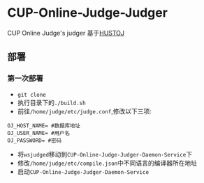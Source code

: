 # CUP-Online-Judge-Judger
CUP Online Judge's judger
基于[HUSTOJ](https://github.com/zhblue/hustoj)

## 部署

### 第一次部署
* `git clone`
* 执行目录下的`./build.sh`
* 前往`/home/judge/etc/judge.conf`,修改以下三项:
```
OJ_HOST_NAME= #数据库地址
OJ_USER_NAME= #用户名
OJ_PASSWORD= #密码
```
* 将`wsjudged`移动到`CUP-Online-Judge-Judger-Daemon-Service`下
* 修改`/home/judge/etc/compile.json`中不同语言的编译器所在地址
* 启动`CUP-Online-Judge-Judger-Daemon-Service`
